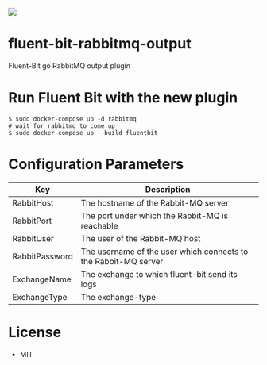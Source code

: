 [![][workflow-badge]][workflow-link]

# fluent-bit-rabbitmq-output

Fluent-Bit go RabbitMQ output plugin

# Run Fluent Bit with the new plugin

```
$ sudo docker-compose up -d rabbitmq
# wait for rabbitmq to come up
$ sudo docker-compose up --build fluentbit
```

# Configuration Parameters

| **Key**        | **Description**                                                 |
|----------------|-----------------------------------------------------------------|
| RabbitHost     | The hostname of the Rabbit-MQ server                            |
| RabbitPort     | The port under which the Rabbit-MQ is reachable                 |
| RabbitUser     | The user of the Rabbit-MQ host                                  |
| RabbitPassword | The username of the user which connects to the Rabbit-MQ server |
| ExchangeName   | The exchange to which fluent-bit send its logs                  |
| ExchangeType   | The exchange-type                                               |

# License

 * MIT

[workflow-link]:    https://github.com/Rayleigh865/fluent-bit-rabbitmq-output/actions?query=workflow%3AGo
[workflow-badge]:   https://github.com/Rayleigh865/fluent-bit-rabbitmq-output/workflows/Go/badge.svg?branch=master